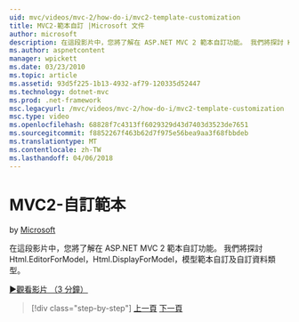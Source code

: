 ```yaml
---
uid: mvc/videos/mvc-2/how-do-i/mvc2-template-customization
title: MVC2-範本自訂 |Microsoft 文件
author: microsoft
description: 在這段影片中，您將了解在 ASP.NET MVC 2 範本自訂功能。 我們將探討 Html.EditorForModel、 Html.DisplayForModel、 模型 Templ...
ms.author: aspnetcontent
manager: wpickett
ms.date: 03/23/2010
ms.topic: article
ms.assetid: 93d5f225-1b13-4932-af79-120335d52447
ms.technology: dotnet-mvc
ms.prod: .net-framework
msc.legacyurl: /mvc/videos/mvc-2/how-do-i/mvc2-template-customization
msc.type: video
ms.openlocfilehash: 68828f7c4313ff6029329d43d7403d3523de7651
ms.sourcegitcommit: f8852267f463b62d7f975e56bea9aa3f68fbbdeb
ms.translationtype: MT
ms.contentlocale: zh-TW
ms.lasthandoff: 04/06/2018
---
```

<a name="mvc2---template-customization"></a>MVC2-自訂範本
====================
by [Microsoft](https://github.com/microsoft)

在這段影片中，您將了解在 ASP.NET MVC 2 範本自訂功能。 我們將探討 Html.EditorForModel，Html.DisplayForModel，模型範本自訂及自訂資料類型。

[&#9654;觀看影片 （3 分鐘）](https://channel9.msdn.com/Blogs/ASP-NET-Site-Videos/mvc2-template-customization)

> [!div class="step-by-step"]
> [上一頁](mvc2-model-validation.md)
> [下一頁](aspnet-mvc-2-areas.md)
